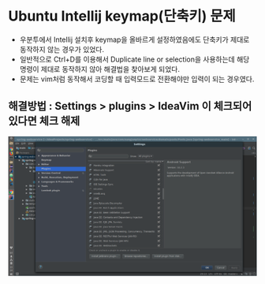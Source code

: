 # Ubuntu Intellij keymap(단축키) 문제

- 우분투에서 Intellij 설치후 keymap을 올바르게 설정하였음에도 단축키가 제대로 동작하지 않는 경우가 있었다.
- 일반적으로 Ctrl+D를 이용해서 Duplicate line or selection을 사용하는데 해당 명령이 제대로 동작하지 않아 해결법을 찾아보게 되었다.
- 문제는 vim처럼 동작해서 코딩할 때 입력모드로 전환해야만 입력이 되는 경우였다.

## 해결방법 : Settings > plugins > IdeaVim 이 체크되어 있다면 체크 해제

![intellij_keymap_problem](/images/intellijKeyMapProblem.png)
